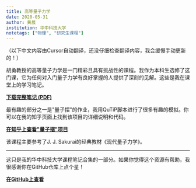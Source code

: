 ```yaml
---
title: 高等量子力学
date: 2020-05-31
author: 黄晨
institution: 华中科技大学
notetags: ["物理", "研究生课程"]
---
```


（以下中文内容由Cursor自动翻译，还没仔细检查翻译内容，我会缓慢手动更新的！）

胡勇教授的高等量子力学是一门精彩且具有挑战性的课程。我作为本科生选修了这门课，它为任何对入门量子力学有良好掌握的人提供了深刻的见解。这些是我在课堂上的学习笔记。

[**下载完整笔记 (PDF)**](/notes/advanced-quantum-mechanics/pdf/advanced-quantum-mechanics.pdf)

最有趣的部分之一是"量子摆"的作业，我用QuTiP脚本进行了很多有趣的模拟。你可以在我的知乎页面上找到该项目的详细说明和代码。

[**在知乎上查看"量子摆"项目**](https://zhuanlan.zhihu.com/p/274252927)

该课程主要参考了J. J. Sakurai的经典教材《现代量子力学》。

---

这只是我的华中科技大学课程笔记合集的一部分。如果你觉得这个资源有帮助，我很感谢你在GitHub仓库上点个星！

[**在GitHub上查看**](https://github.com/chenx820/HUST-course-notes)
